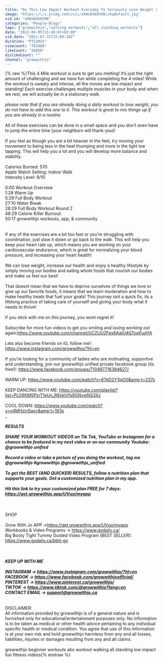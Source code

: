 ```yaml
---
title: "Do This Low Impact Workout Everyday To Seriously Lose Weight | growwithjo"
image: "https:\/\/i.ytimg.com\/vi\/xKWsW3k0YH8\/hqdefault.jpg"
vid_id: "xKWsW3k0YH8"
categories: "People-Blogs"
tags: ["growwithjo","walking workouts","all standing workouts"]
date: "2022-04-05T15:48:07+03:00"
vid_date: "2021-07-31T15:00:10Z"
duration: "PT52M2S"
viewcount: "702468"
likeCount: "26850"
dislikeCount: ""
channel: "growwithjo"
---
```

{% raw %}This 4 Mile workout is sure to get you melting! It’s just the right amount of challenging and we have fun while completing the 4 miles!  While the workout is sweaty and intense, all the moves are low impact and standing! Each exercise challenges multiple muscles in your body and when we rest, we will actually be in a stationary walk. <br /><br />*please note that if you are already doing a daily workout to lose weight, you do not have to add this one to it. This workout is great to mix things up if you are already in a routine*<br /><br />All of these exercises can be done in a small space and you don’t even have to jump the entire time (your neighbors will thank-you)! <br /><br />If you feel as though you are a bit heavier in the feet, try moving your movement to being less in the heel thumping and more in the light toe tapping. This will help you a lot and you will develop more balance and stability.<br /><br />Calories Burned: 570<br />Apple Watch Setting: Indoor Walk<br />Intensity Level: 9/10<br /><br />0:00 Workout Overview<br />1:28 Warm Up<br />5:29 Full Body Workout<br />27:10 Water Break<br />28:29 Full Body Workout Round 2<br />48:29 Calorie Killer Burnout<br />50:17 growwithjo workouts, app, &amp; community<br /><br /><br />If any of the exercises are a bit too fast or you’re struggling with coordination, just slow it down or go back to the walk. This will help you keep your heart rate up, which means you are working on your cardiovascular endurance, which is great for normalizing your blood pressure, and increasing your heart health!<br /><br />We can lose weight, increase our health and enjoy a healthy lifestyle by simply moving our bodies and eating whole foods that nourish our bodies and make us feel our best!<br /><br />That doesnt mean that we have to deprive ourselves of things we love or give up our favorite foods, it means that we learn moderation and how to make healthy treats that fuel your goals! This journey isnt a quick fix, its a lifelong practice of taking care of yourself and giving your body what it needs to thrive!<br /><br />If you stick with me on this journey, you wont regret it! <br /><br />Subscribe for more fun videos to get you smiling and loving working out again:<a rel="nofollow" target="blank" href="https://www.youtube.com/channel/UCZUUZFex6AaIU4QTopFudYA">https://www.youtube.com/channel/UCZUUZFex6AaIU4QTopFudYA</a><br /><br />Lets also become friends on IG, follow me!: <a rel="nofollow" target="blank" href="https://www.instagram.com/growwithjo/?hl=en">https://www.instagram.com/growwithjo/?hl=en</a><br /><br />If you’re looking for a community of ladies who are motivating, supportive and understanding, join our growwithjo unified private facebook group (its free!): <a rel="nofollow" target="blank" href="https://www.facebook.com/groups/710497716384627/">https://www.facebook.com/groups/710497716384627/</a><br /><br /> WARM UP: <a rel="nofollow" target="blank" href="https://www.youtube.com/watch?v=67eD2Y1lqO0&amp;t=237s">https://www.youtube.com/watch?v=67eD2Y1lqO0&amp;t=237s</a><br /><br />KEEP DANCING WITH ME: <a rel="nofollow" target="blank" href="https://youtube.com/playlist?list=PLG9XM5PzrT1eUy_R9xkiVfs9GNvwNS3Xz">https://youtube.com/playlist?list=PLG9XM5PzrT1eUy_R9xkiVfs9GNvwNS3Xz</a><br /><br />COOL DOWN: <a rel="nofollow" target="blank" href="https://www.youtube.com/watch?v=x4MHzjnSayc&amp;t=193s">https://www.youtube.com/watch?v=x4MHzjnSayc&amp;t=193s</a><br />________________________________________________________________<br /><br />RESULTS<br /><br />SHARE YOUR WORKOUT VIDEOS on Tik Tok, YouTube or Instagram for a chance to be featured in my next video or on our community Youtube: @growwithjo unified<br /><br />Record a video or take a picture of you doing the workout, tag me @growwithjo #growwithjo @growwithjo_unified<br /><br />To get the BEST (AND QUICKER) RESULTS, follow a nutrition plan that supports your goals. Get a customized nutrition plan in my app. <br /><br />Hit this link to try your customized plan FREE for 7 days: <a rel="nofollow" target="blank" href="https://get.growwithjo.app/UVuo/myapp">https://get.growwithjo.app/UVuo/myapp</a><br /><br />_______________________________________________________________<br /><br />SHOP<br /><br />Grow With Jo APP →<a rel="nofollow" target="blank" href="https://get.growwithjo.app/UVuo/myapp">https://get.growwithjo.app/UVuo/myapp</a><br />Workbooks &amp; Video Programs → <a rel="nofollow" target="blank" href="https://www.godaily.ca/">https://www.godaily.ca/</a><br />Big Booty Tight Tummy Guided Video Program (BEST SELLER): <a rel="nofollow" target="blank" href="https://www.godaily.ca/bbtt-go">https://www.godaily.ca/bbtt-go</a><br /><br />_________________________________________________________________<br /><br />KEEP UP WITH ME<br /><br />INSTAGRAM → <a rel="nofollow" target="blank" href="https://www.instagram.com/growwithjo/?hl=en">https://www.instagram.com/growwithjo/?hl=en</a><br />FACEBOOK → <a rel="nofollow" target="blank" href="https://www.facebook.com/growwithjoofficial/">https://www.facebook.com/growwithjoofficial/</a><br />PINTEREST → <a rel="nofollow" target="blank" href="https://www.pinterest.ca/growwithjo/">https://www.pinterest.ca/growwithjo/</a><br />TIKTOK → <a rel="nofollow" target="blank" href="https://www.tiktok.com/@growwithjo?lang=en">https://www.tiktok.com/@growwithjo?lang=en</a><br />CONTACT EMAIL → support@growwithjo.ca<br /><br />_________________________________________________________________<br />DISCLAIMER:<br />All information provided by growwithjo is of a general nature and is furnished only for educational/entertainment purposes only. No information is to be taken as medical or other health advice pertaining to any individual specific health or medical condition. You agree that use of this information is at your own risk and hold growwithjo harmless from any and all losses, liabilities, injuries or damages resulting from any and all claims.<br /><br />growwithjo beginner workouts abs workout walking all standing low impact fun fitness videos{% endraw %}
